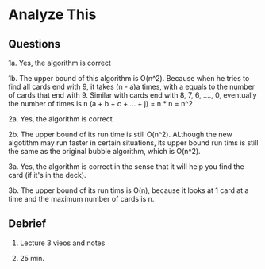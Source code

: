# Analyze This

## Questions

1a. Yes, the algorithm is correct

1b. The upper bound of this algorithm is O(n^2). Because when he tries to find all cards end with 9, it takes (n - a)a times, with a equals to the number of cards
that end with 9. Similar with cards end with 8, 7, 6, ...., 0, eventually the number of times is n (a + b + c + ... + j) = n * n = n^2

2a. Yes, the algorithm is correct

2b. The upper bound of its run time is still O(n^2). ALthough the new algotithm may run faster in certain situations, its upper bound run tims is still the same as the
original bubble algorithm, which is O(n^2).

3a. Yes, the algorithm is correct in the sense that it will help you find the card (if it's in the deck).

3b. The upper bound of its run tims is O(n), because it looks at 1 card at a time and the maximum number of cards is n.

## Debrief

1. Lecture 3 vieos and notes

2. 25 min.
